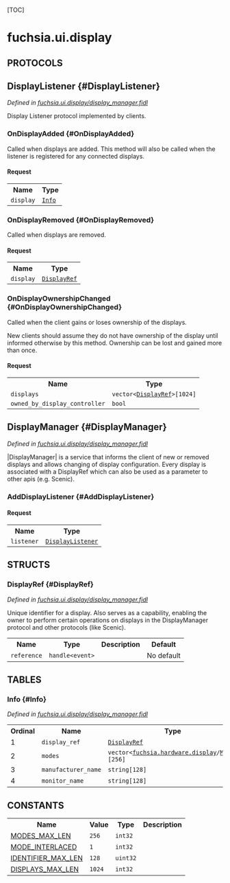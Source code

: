 [TOC]

# fuchsia.ui.display


## **PROTOCOLS**

## DisplayListener {#DisplayListener}
*Defined in [fuchsia.ui.display/display_manager.fidl](https://fuchsia.googlesource.com/fuchsia/+/master/sdk/fidl/fuchsia.ui.display/display_manager.fidl#42)*

 Display Listener protocol implemented by clients.

### OnDisplayAdded {#OnDisplayAdded}

 Called when displays are added. This method will also be called when
 the listener is registered for any connected displays.

#### Request
<table>
    <tr><th>Name</th><th>Type</th></tr>
    <tr>
            <td><code>display</code></td>
            <td>
                <code><a class='link' href='#Info'>Info</a></code>
            </td>
        </tr></table>



### OnDisplayRemoved {#OnDisplayRemoved}

 Called when displays are removed.

#### Request
<table>
    <tr><th>Name</th><th>Type</th></tr>
    <tr>
            <td><code>display</code></td>
            <td>
                <code><a class='link' href='#DisplayRef'>DisplayRef</a></code>
            </td>
        </tr></table>



### OnDisplayOwnershipChanged {#OnDisplayOwnershipChanged}

 Called when the client gains or loses ownership of the displays.

 New clients should assume they do not have ownership of the display
 until informed otherwise by this method. Ownership can be lost and
 gained more than once.

#### Request
<table>
    <tr><th>Name</th><th>Type</th></tr>
    <tr>
            <td><code>displays</code></td>
            <td>
                <code>vector&lt;<a class='link' href='#DisplayRef'>DisplayRef</a>&gt;[1024]</code>
            </td>
        </tr><tr>
            <td><code>owned_by_display_controller</code></td>
            <td>
                <code>bool</code>
            </td>
        </tr></table>



## DisplayManager {#DisplayManager}
*Defined in [fuchsia.ui.display/display_manager.fidl](https://fuchsia.googlesource.com/fuchsia/+/master/sdk/fidl/fuchsia.ui.display/display_manager.fidl#63)*

 |DisplayManager| is a service that informs the client of new or removed
 displays and allows changing of display configuration. Every display is
 associated with a DisplayRef which can also be used as a parameter to other
 apis (e.g. Scenic).

### AddDisplayListener {#AddDisplayListener}


#### Request
<table>
    <tr><th>Name</th><th>Type</th></tr>
    <tr>
            <td><code>listener</code></td>
            <td>
                <code><a class='link' href='#DisplayListener'>DisplayListener</a></code>
            </td>
        </tr></table>





## **STRUCTS**

### DisplayRef {#DisplayRef}
*Defined in [fuchsia.ui.display/display_manager.fidl](https://fuchsia.googlesource.com/fuchsia/+/master/sdk/fidl/fuchsia.ui.display/display_manager.fidl#13)*



 Unique identifier for a display.
 Also serves as a capability, enabling the owner to perform certain
 operations on displays in the DisplayManager protocol and other protocols
 (like Scenic).


<table>
    <tr><th>Name</th><th>Type</th><th>Description</th><th>Default</th></tr><tr>
            <td><code>reference</code></td>
            <td>
                <code>handle&lt;event&gt;</code>
            </td>
            <td></td>
            <td>No default</td>
        </tr>
</table>





## **TABLES**

### Info {#Info}


*Defined in [fuchsia.ui.display/display_manager.fidl](https://fuchsia.googlesource.com/fuchsia/+/master/sdk/fidl/fuchsia.ui.display/display_manager.fidl#27)*



<table>
    <tr><th>Ordinal</th><th>Name</th><th>Type</th><th>Description</th></tr>
    <tr>
            <td>1</td>
            <td><code>display_ref</code></td>
            <td>
                <code><a class='link' href='#DisplayRef'>DisplayRef</a></code>
            </td>
            <td></td>
        </tr><tr>
            <td>2</td>
            <td><code>modes</code></td>
            <td>
                <code>vector&lt;<a class='link' href='../fuchsia.hardware.display/'>fuchsia.hardware.display</a>/<a class='link' href='../fuchsia.hardware.display/#Mode'>Mode</a>&gt;[256]</code>
            </td>
            <td></td>
        </tr><tr>
            <td>3</td>
            <td><code>manufacturer_name</code></td>
            <td>
                <code>string[128]</code>
            </td>
            <td></td>
        </tr><tr>
            <td>4</td>
            <td><code>monitor_name</code></td>
            <td>
                <code>string[128]</code>
            </td>
            <td></td>
        </tr></table>









## **CONSTANTS**

<table>
    <tr><th>Name</th><th>Value</th><th>Type</th><th>Description</th></tr><tr>
            <td><a href="https://fuchsia.googlesource.com/fuchsia/+/master/sdk/fidl/fuchsia.ui.display/display_manager.fidl#19">MODES_MAX_LEN</a></td>
            <td>
                    <code>256</code>
                </td>
                <td><code>int32</code></td>
            <td></td>
        </tr>
    <tr>
            <td><a href="https://fuchsia.googlesource.com/fuchsia/+/master/sdk/fidl/fuchsia.ui.display/display_manager.fidl#22">MODE_INTERLACED</a></td>
            <td>
                    <code>1</code>
                </td>
                <td><code>int32</code></td>
            <td></td>
        </tr>
    <tr>
            <td><a href="https://fuchsia.googlesource.com/fuchsia/+/master/sdk/fidl/fuchsia.ui.display/display_manager.fidl#24">IDENTIFIER_MAX_LEN</a></td>
            <td>
                    <code>128</code>
                </td>
                <td><code>uint32</code></td>
            <td></td>
        </tr>
    <tr>
            <td><a href="https://fuchsia.googlesource.com/fuchsia/+/master/sdk/fidl/fuchsia.ui.display/display_manager.fidl#39">DISPLAYS_MAX_LEN</a></td>
            <td>
                    <code>1024</code>
                </td>
                <td><code>int32</code></td>
            <td></td>
        </tr>
    
</table>

